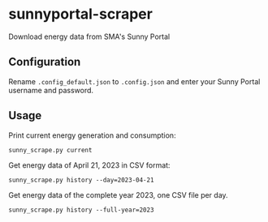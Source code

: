 # sunnyportal-scraper
Download energy data from SMA's Sunny Portal

## Configuration
Rename `.config_default.json` to `.config.json` and enter your Sunny Portal username and password.

## Usage
Print current energy generation and consumption:
```
sunny_scrape.py current
```

Get energy data of April 21, 2023 in CSV format:
```
sunny_scrape.py history --day=2023-04-21
```

Get energy data of the complete year 2023, one CSV file per day.
```
sunny_scrape.py history --full-year=2023
```
